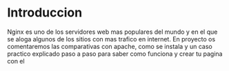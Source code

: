 # Introduccion
Nginx es uno de los servidores web mas populares del mundo y en el que se aloga algunos de los sitios con mas trafico en internet.
En proyecto os comentaremos las comparativas con apache, como se instala y un caso practico explicado paso a paso para saber como funciona y crear tu pagina con el 